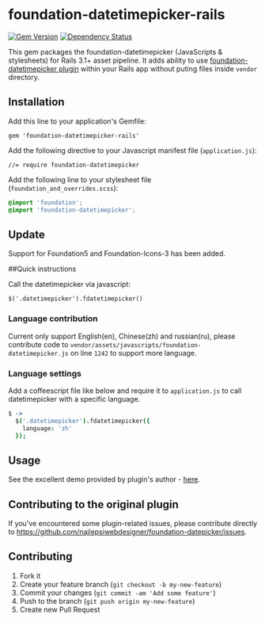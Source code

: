 # foundation-datetimepicker-rails


[![Gem Version](https://badge.fury.io/rb/foundation-datetimepicker-rails.svg)][gem]
[![Dependency Status](https://gemnasium.com/aliibrahim/foundation-datetimepicker-rails.svg)][gemnasium]

[gem]: https://rubygems.org/gems/foundation-datetimepicker-rails
[gemnasium]: https://gemnasium.com/aliibrahim/foundation-datetimepicker-rails

This gem packages the foundation-datetimepicker (JavaScripts & stylesheets) for Rails 3.1+ asset pipeline. It adds ability to use [foundation-datetimepicker plugin](https://github.com/najlepsiwebdesigner/foundation-datepicker) within your Rails app without puting files inside `vendor` directory.

## Installation

Add this line to your application's Gemfile:

    gem 'foundation-datetimepicker-rails'

Add the following directive to your Javascript manifest file (`application.js`):

    //= require foundation-datetimepicker

Add the following line to your stylesheet file (`foundation_and_overrides.scss`):

```scss
@import 'foundation';
@import 'foundation-datetimepicker';
```
## Update

Support for Foundation5 and Foundation-Icons-3 has been added.

##Quick instructions

Call the datetimepicker via javascript:

    $('.datetimepicker').fdatetimepicker()


### Language contribution
Current only support English(en), Chinese(zh) and russian(ru), please contribute code to `vendor/assets/javascripts/foundation-datetimepicker.js` on line `1242` to support more language.



### Language settings
Add a coffeescript file like below and require it to `application.js` to call datetimepicker with a specific language.
```coffee
$ ->
  $('.datetimepicker').fdatetimepicker({
    language: 'zh'
  });
```


## Usage

See the excellent demo provided by plugin's author - [here](http://foundation-datepicker.peterbeno.com/example.html).

## Contributing to the original plugin

If you've encountered some plugin-related issues, please contribute directly to https://github.com/najlepsiwebdesigner/foundation-datepicker/issues.

## Contributing

1. Fork it
2. Create your feature branch (`git checkout -b my-new-feature`)
3. Commit your changes (`git commit -am 'Add some feature'`)
4. Push to the branch (`git push origin my-new-feature`)
5. Create new Pull Request
